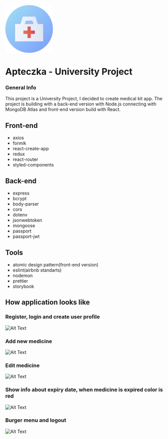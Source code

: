 ![alt text](https://github.com/stoqel33/ApteczkaProject/blob/master/readme/icon.png?raw=true)

# Apteczka - University Project
### General Info

This project is a University Project, I decided to create medical kit app. The project is building with a back-end version with Node.js connecting with MongoDB Atlas and front-end version build with React.

## Front-end

* axios
* formik
* react-create-app
* redux
* react-router
* styled-components

## Back-end

* express
* bcrypt
* body-parser
* cors
* dotenv
* jsonwebtoken
* mongoose
* passport
* passport-jwt

## Tools

* atomic design pattern(front-end version)
* eslint(airbnb standarts)
* nodemon
* prettier
* storybook

## How application looks like

### Register, login and create user profile
![Alt Text](https://github.com/stoqel33/ApteczkaProject/blob/master/readme/startApp.gif)

### Add new medicine
![Alt Text](https://github.com/stoqel33/ApteczkaProject/blob/master/readme/addMedcine.gif)

### Edit medicine
![Alt Text](https://github.com/stoqel33/ApteczkaProject/blob/master/readme/editMedicine.gif)

### Show info about expiry date, when medicine is expired color is red
![Alt Text](https://github.com/stoqel33/ApteczkaProject/blob/master/readme/info.gif)

### Burger menu and logout
![Alt Text](https://github.com/stoqel33/ApteczkaProject/blob/master/readme/burgerPanelAndLogout.gif)
